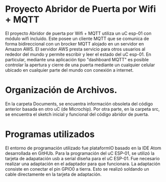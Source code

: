 # Proyecto Abridor de Puerta por Wifi + MQTT

El proyecto Abridor de puerta por Wifi + MQTT utiliza un uC esp-01 con módulo wifi incluido. Este posee un cliente MQTT que se comunica de forma bidireccional con un brocker MQTT alojado en un servidor en Amazon AWS. El servidor AWS presta servicio para otros usuarios al rededor del mundo y permite escribir y leer el estado del uC esp-01. En particular, mediante una aplicación tipo "dashboard MQTT" es posible controlar la apertura y cierre de una puerta mediante un cualquier celular ubicado en cualquier parte del mundo con conexión a internet. 

# Organización de Archivos.

En la carpeta Documents, se encuentra información obsoleta del código anterior basada en otro uC (de Microchip). Por otra parte, en la carpeta src, se encuentra el sketch inicial y funcional del código abridor de puerta.

# Programas utilizados
El entorno de programación utilizado fue plataformIO basado en la IDE Atom desarrollada en GitHUb. Para la programación del uC ESP-01, se utilizó la tarjeta de adapatación usb a serial diseña para el uC ESP-01. Fue necesario realizar una adaptación en el adaptador para que funcionara. La adaptación consiste en conectar el pin GPIO0 a tierra. Esto se realizó soldando un cable directamente en la tarjeta de adaptación. 




